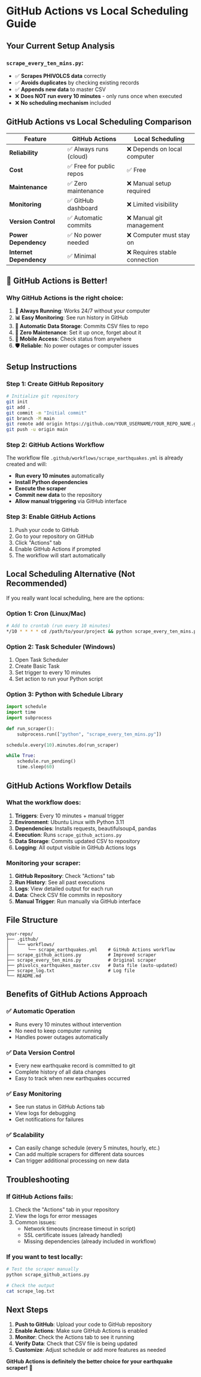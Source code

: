 # GitHub Actions vs Local Scheduling Guide

## Your Current Setup Analysis

### `scrape_every_ten_mins.py`:
- ✅ **Scrapes PHIVOLCS data** correctly
- ✅ **Avoids duplicates** by checking existing records
- ✅ **Appends new data** to master CSV
- ❌ **Does NOT run every 10 minutes** - only runs once when executed
- ❌ **No scheduling mechanism** included

## GitHub Actions vs Local Scheduling Comparison

| Feature | GitHub Actions | Local Scheduling |
|---------|---------------|------------------|
| **Reliability** | ✅ Always runs (cloud) | ❌ Depends on local computer |
| **Cost** | ✅ Free for public repos | ✅ Free |
| **Maintenance** | ✅ Zero maintenance | ❌ Manual setup required |
| **Monitoring** | ✅ GitHub dashboard | ❌ Limited visibility |
| **Version Control** | ✅ Automatic commits | ❌ Manual git management |
| **Power Dependency** | ✅ No power needed | ❌ Computer must stay on |
| **Internet Dependency** | ✅ Minimal | ❌ Requires stable connection |

## 🚀 **GitHub Actions is Better!**

### Why GitHub Actions is the right choice:

1. **🔄 Always Running**: Works 24/7 without your computer
2. **📊 Easy Monitoring**: See run history in GitHub
3. **💾 Automatic Data Storage**: Commits CSV files to repo
4. **🔧 Zero Maintenance**: Set it up once, forget about it
5. **📱 Mobile Access**: Check status from anywhere
6. **🛡️ Reliable**: No power outages or computer issues

## Setup Instructions

### Step 1: Create GitHub Repository
```bash
# Initialize git repository
git init
git add .
git commit -m "Initial commit"
git branch -M main
git remote add origin https://github.com/YOUR_USERNAME/YOUR_REPO_NAME.git
git push -u origin main
```

### Step 2: GitHub Actions Workflow
The workflow file `.github/workflows/scrape_earthquakes.yml` is already created and will:

- **Run every 10 minutes** automatically
- **Install Python dependencies**
- **Execute the scraper**
- **Commit new data** to the repository
- **Allow manual triggering** via GitHub interface

### Step 3: Enable GitHub Actions
1. Push your code to GitHub
2. Go to your repository on GitHub
3. Click "Actions" tab
4. Enable GitHub Actions if prompted
5. The workflow will start automatically

## Local Scheduling Alternative (Not Recommended)

If you really want local scheduling, here are the options:

### Option 1: Cron (Linux/Mac)
```bash
# Add to crontab (run every 10 minutes)
*/10 * * * * cd /path/to/your/project && python scrape_every_ten_mins.py
```

### Option 2: Task Scheduler (Windows)
1. Open Task Scheduler
2. Create Basic Task
3. Set trigger to every 10 minutes
4. Set action to run your Python script

### Option 3: Python with Schedule Library
```python
import schedule
import time
import subprocess

def run_scraper():
    subprocess.run(["python", "scrape_every_ten_mins.py"])

schedule.every(10).minutes.do(run_scraper)

while True:
    schedule.run_pending()
    time.sleep(60)
```

## GitHub Actions Workflow Details

### What the workflow does:
1. **Triggers**: Every 10 minutes + manual trigger
2. **Environment**: Ubuntu Linux with Python 3.11
3. **Dependencies**: Installs requests, beautifulsoup4, pandas
4. **Execution**: Runs `scrape_github_actions.py`
5. **Data Storage**: Commits updated CSV to repository
6. **Logging**: All output visible in GitHub Actions logs

### Monitoring your scraper:
1. **GitHub Repository**: Check "Actions" tab
2. **Run History**: See all past executions
3. **Logs**: View detailed output for each run
4. **Data**: Check CSV file commits in repository
5. **Manual Trigger**: Run manually via GitHub interface

## File Structure
```
your-repo/
├── .github/
│   └── workflows/
│       └── scrape_earthquakes.yml    # GitHub Actions workflow
├── scrape_github_actions.py          # Improved scraper
├── scrape_every_ten_mins.py          # Original scraper
├── phivolcs_earthquakes_master.csv   # Data file (auto-updated)
├── scrape_log.txt                    # Log file
└── README.md
```

## Benefits of GitHub Actions Approach

### ✅ **Automatic Operation**
- Runs every 10 minutes without intervention
- No need to keep computer running
- Handles power outages automatically

### ✅ **Data Version Control**
- Every new earthquake record is committed to git
- Complete history of all data changes
- Easy to track when new earthquakes occurred

### ✅ **Easy Monitoring**
- See run status in GitHub Actions tab
- View logs for debugging
- Get notifications for failures

### ✅ **Scalability**
- Can easily change schedule (every 5 minutes, hourly, etc.)
- Can add multiple scrapers for different data sources
- Can trigger additional processing on new data

## Troubleshooting

### If GitHub Actions fails:
1. Check the "Actions" tab in your repository
2. View the logs for error messages
3. Common issues:
   - Network timeouts (increase timeout in script)
   - SSL certificate issues (already handled)
   - Missing dependencies (already included in workflow)

### If you want to test locally:
```bash
# Test the scraper manually
python scrape_github_actions.py

# Check the output
cat scrape_log.txt
```

## Next Steps

1. **Push to GitHub**: Upload your code to GitHub repository
2. **Enable Actions**: Make sure GitHub Actions is enabled
3. **Monitor**: Check the Actions tab to see it running
4. **Verify Data**: Check that CSV file is being updated
5. **Customize**: Adjust schedule or add more features as needed

**GitHub Actions is definitely the better choice for your earthquake scraper!** 🚀 